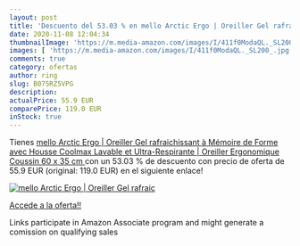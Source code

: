 ```yaml
---
layout: post
title: 'Descuento del 53.03 % en mello Arctic Ergo | Oreiller Gel rafraic'
date: 2020-11-08 12:04:34
thumbnailImage: 'https://m.media-amazon.com/images/I/411f0ModaQL._SL200_.jpg'
images: [ 'https://m.media-amazon.com/images/I/411f0ModaQL._SL200_.jpg' ]
comments: true
category: ofertas
author: ring
slug: B075RZ5VPG
description:
actualPrice: 55.9 EUR
comparePrice: 119.0 EUR
inStock: true
---
```


Tienes [mello Arctic Ergo | Oreiller Gel rafraichissant à Mémoire de Forme avec Housse Coolmax Lavable et Ultra-Respirante | Oreiller Ergonomique  Coussin 60 x 35 cm ](https://www.amazon.fr/dp/B075RZ5VPG/?tag=tolees0d-21) con un 53.03 % de descuento con precio de oferta de 55.9 EUR (original: 119.0 EUR) en el siguiente enlace!

[![mello Arctic Ergo | Oreiller Gel rafraic](https://m.media-amazon.com/images/I/411f0ModaQL._SL200_.jpg)](https://www.amazon.fr/dp/B075RZ5VPG/?tag=tolees0d-21)

[Accede a la oferta!!](https://www.amazon.fr/dp/B075RZ5VPG/?tag=tolees0d-21)

Links participate in Amazon Associate program and might generate a comission on qualifying sales


